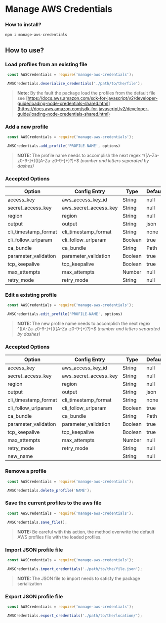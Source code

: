 # Manage AWS Credentials

### How to install?

``` sh
npm i manage-aws-credentials
```

## How to use?

### Load profiles from an existing file

``` js
 const AWSCredentials = require('manage-aws-credentials');

 AWSCredentials.deserialize_credentials('./path/to/the/file');
```

> **Note:** By the fault the package load the profiles from the default file see [https://docs.aws.amazon.com/sdk-for-javascript/v2/developer-guide/loading-node-credentials-shared.html](https://docs.aws.amazon.com/sdk-for-javascript/v2/developer-guide/loading-node-credentials-shared.html)

### Add a new profile

``` js
 const AWSCredentials = require('manage-aws-credentials');

 AWSCredentials.add_profile('PROFILE-NAME', options)
```

> **NOTE:** The profile name needs to accomplish the next regex ^([A-Za-z0-9\-]+)(([A-Za-z0-9\-]+)?)+$ *(number and letters separated by dashes)*

### Accepted Options 

| Option               | Config Entry          | Type           | Default |
|----------------------|-----------------------|----------------|---------|
| access_key           | aws_access_key_id     | String         | null    |
| secret_access_key    | aws_secret_access_key | String         | null    |
| region               | region                | String         | null    |
| output               | output                | String         | json    |
| cli_timestamp_format | cli_timestamp_format  | String         | none    |
| cli_follow_urlparam  | cli_follow_urlparam   | Boolean        | true    |
| ca_bundle            | ca_bundle             | String | Path | null    |
| parameter_validation | parameter_validation  | Boolean        | true    |
| tcp_keepalive        | tcp_keepalive         | Boolean        | true    |
| max_attempts         | max_attempts          | Number         | null    |
| retry_mode           | retry_mode            | String         | null    |

### Edit a existing profile

``` js
 const AWSCredentials = require('manage-aws-credentials');

 AWSCredentials.edit_profile('PROFILE-NAME', options)
```

> **NOTE:** The new profile name needs to accomplish the next regex ^([A-Za-z0-9\-]+)(([A-Za-z0-9\-]+)?)+$ *(number and letters separated by dashes)*

### Accepted Options 

| Option               | Config Entry          | Type           | Default |
|----------------------|-----------------------|----------------|---------|
| access_key           | aws_access_key_id     | String         | null    |
| secret_access_key    | aws_secret_access_key | String         | null    |
| region               | region                | String         | null    |
| output               | output                | String         | json    |
| cli_timestamp_format | cli_timestamp_format  | String         | none    |
| cli_follow_urlparam  | cli_follow_urlparam   | Boolean        | true    |
| ca_bundle            | ca_bundle             | String | Path | null    |
| parameter_validation | parameter_validation  | Boolean        | true    |
| tcp_keepalive        | tcp_keepalive         | Boolean        | true    |
| max_attempts         | max_attempts          | Number         | null    |
| retry_mode           | retry_mode            | String         | null    |
| new_name             |                       | String         | null    |

### Remove a profile

``` js
 const AWSCredentials = require('manage-aws-credentials');

 AWSCredentials.delete_profile('NAME');
```

### Save the current profiles to the aws file

``` js
 const AWSCredentials = require('manage-aws-credentials');

 AWSCredentials.save_file();
```

> **NOTE:** Be careful with this action, the method overwrite the default AWS profiles file with the loaded profiles.

### Import JSON profile file

``` js
 const AWSCredentials = require('manage-aws-credentials');

 AWSCredentials.import_credentials('./path/to/the/file.json');
```

> **NOTE:** The JSON file to import needs to satisfy the package serialization

### Export JSON profile file

``` js
 const AWSCredentials = require('manage-aws-credentials');

 AWSCredentials.export_credentials('./path/to/the/location/');
```
